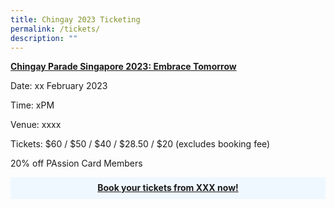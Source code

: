 ```yaml
---
title: Chingay 2023 Ticketing
permalink: /tickets/
description: ""
---
```

<u><b>Chingay Parade Singapore 2023: Embrace Tomorrow</b></u>

Date: xx February 2023 

Time: xPM
	
Venue: xxxx

Tickets: $60 / $50 / $40 / $28.50 / $20 (excludes booking fee)


20% off PAssion Card Members

<div style="background-color:hsla(208, 100%, 97%, 1); padding:.5rem; text-align:Center; line-height: 1.3em;"><a href="https://www.sistic.com.sg" target="_blank"><b>Book your tickets from XXX now!</b></a></div>